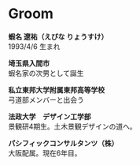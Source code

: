 # Groom

**蝦名 遼祐（えびな りょうすけ）**  
1993/4/6 生まれ

**埼玉県入間市**  
蝦名家の次男として誕生

**私立東邦大学附属東邦高等学校**  
弓道部メンバーと出会う

**法政大学　デザイン工学部**  
景観研4期生。土木景観デザインの道へ。

**パシフィックコンサルタンツ（株）**  
大阪配属。現在6年目。

